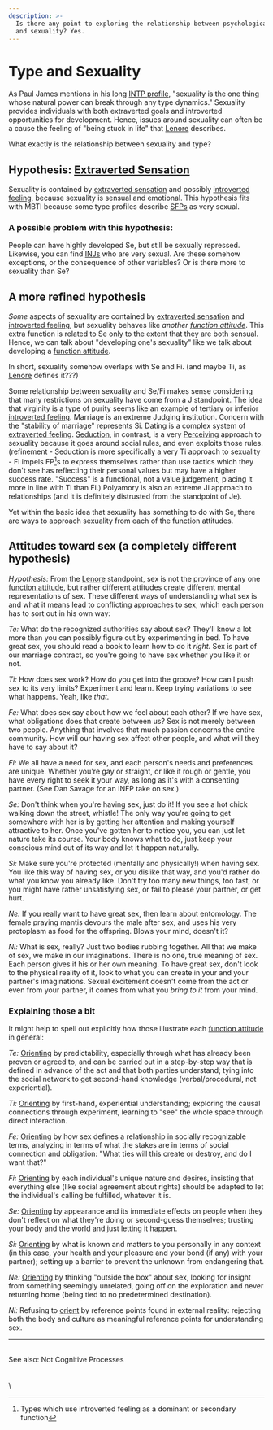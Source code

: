 ```yaml
---
description: >-
  Is there any point to exploring the relationship between psychological type
  and sexuality? Yes.
---
```


# Type and Sexuality

As Paul James mentions in his long [INTP profile](https://web.archive.org/web/20071014043748/http://www.intp.org/intprofile.html), "sexuality is the one thing whose natural power can break through any type dynamics." Sexuality provides individuals with both extraverted goals and introverted opportunities for development. Hence, issues around sexuality can often be a cause the feeling of "being stuck in life" that [Lenore](../../people-and-systems/lenore-thomson/) describes.

What exactly is the relationship between sexuality and type?

## Hypothesis: [Extraverted Sensation](../../fundamentals/function-attitude/perception/sensation/extraverted-sensation-se.md)

Sexuality is contained by [extraverted sensation](../../fundamentals/function-attitude/perception/sensation/extraverted-sensation-se.md) and possibly [introverted feeling](../../fundamentals/function-attitude/judgement/feeling/introverted-feeling-fi.md), because sexuality is sensual and emotional. This hypothesis fits with MBTI because some type profiles describe [SFPs](https://web.archive.org/web/20071014043748/http://greenlightwiki.com/lenore-exegesis/SFPs) as very sexual.

### **A possible problem with this hypothesis:**

People can have highly developed Se, but still be sexually repressed. Likewise, you can find [INJs](https://web.archive.org/web/20071014043748/http://greenlightwiki.com/lenore-exegesis/INJs) who are very sexual. Are these somehow exceptions, or the consequence of other variables? Or is there more to sexuality than Se?

## A more refined hypothesis

_Some_ aspects of sexuality are contained by [extraverted sensation](../../fundamentals/function-attitude/perception/sensation/extraverted-sensation-se.md) and [introverted feeling](../../fundamentals/function-attitude/judgement/feeling/introverted-feeling-fi.md), but sexuality behaves like _another_ [_function attitude_](../../fundamentals/function-attitude/). This extra function is related to Se only to the extent that they are both sensual. Hence, we can talk about "developing one's sexuality" like we talk about developing a [function attitude](../../fundamentals/function-attitude/).

In short, sexuality somehow overlaps with Se and Fi. (and maybe Ti, as [Lenore](../../people-and-systems/lenore-thomson/) defines it???)

Some relationship between sexuality and Se/Fi makes sense considering that many restrictions on sexuality have come from a J standpoint. The idea that virginity is a type of purity seems like an example of tertiary or inferior [introverted feeling](../../fundamentals/function-attitude/judgement/feeling/introverted-feeling-fi.md). Marriage is an extreme Judging institution. Concern with the "stability of marriage" represents Si. Dating is a complex system of [extraverted feeling](../../fundamentals/function-attitude/judgement/feeling/extraverted-feeling-fe.md). [Seduction](seduction.md), in contrast, is a very [Perceiving](../../fundamentals/function-attitude/perception/) approach to sexuality because it goes around social rules, and even exploits those rules. (refinement - Seduction is more specifically a very Ti approach to sexuality - Fi impels FP[^1]s to express themselves rather than use tactics which they don't see has reflecting their personal values but may have a higher success rate. "Success" is a functional, not a value judgement, placing it more in line with Ti than Fi.) Polyamory is also an extreme Ji approach to relationships (and it is definitely distrusted from the standpoint of Je).

Yet within the basic idea that sexuality has something to do with Se, there are ways to approach sexuality from each of the function attitudes.

## Attitudes toward sex (a completely different hypothesis)

_Hypothesis:_ From the [Lenore](../../people-and-systems/lenore-thomson/) standpoint, sex is not the province of any one [function attitude](../../fundamentals/function-attitude/), but rather different attitudes create different mental representations of sex. These different ways of understanding what sex is and what it means lead to conflicting approaches to sex, which each person has to sort out in his own way:

_Te:_ What do the recognized authorities say about sex? They'll know a lot more than you can possibly figure out by experimenting in bed. To have great sex, you should read a book to learn how to do it _right._ Sex is part of our marriage contract, so you're going to have sex whether you like it or not.

_Ti:_ How does sex work? How do you get into the groove? How can I push sex to its very limits? Experiment and learn. Keep trying variations to see what happens. Yeah, like _that._

_Fe:_ What does sex say about how we feel about each other? If we have sex, what obligations does that create between us? Sex is not merely between two people. Anything that involves that much passion concerns the entire community. How will our having sex affect other people, and what will they have to say about it?

_Fi:_ We all have a need for sex, and each person's needs and preferences are unique. Whether you're gay or straight, or like it rough or gentle, you have every right to seek it your way, as long as it's with a consenting partner. (See Dan Savage for an INFP take on sex.)

_Se:_ Don't think when you're having sex, just do it! If you see a hot chick walking down the street, whistle! The only way you're going to get somewhere with her is by getting her attention and making yourself attractive to her. Once you've gotten her to notice you, you can just let nature take its course. Your body knows what to do, just keep your conscious mind out of its way and let it happen naturally.

_Si:_ Make sure you're protected (mentally and physically!) when having sex. You like this way of having sex, or you dislike that way, and you'd rather do what you know you already like. Don't try too many new things, too fast, or you might have rather unsatisfying sex, or fail to please your partner, or get hurt.

_Ne:_ If you really want to have great sex, then learn about entomology. The female praying mantis devours the male after sex, and uses his very protoplasm as food for the offspring. Blows your mind, doesn't it?

_Ni:_ What is sex, really? Just two bodies rubbing together. All that we make of sex, we make in our imaginations. There is no one, true meaning of sex. Each person gives it his or her own meaning. To have great sex, don't look to the physical reality of it, look to what you can create in your and your partner's imaginations. Sexual excitement doesn't come from the act or even from your partner, it comes from what you _bring to it_ from your mind.

### Explaining those a bit

It might help to spell out explicitly how those illustrate each [function attitude](https://web.archive.org/web/20071014043748/http://greenlightwiki.com/lenore-exegesis/function_attitude) in general:

_Te:_ [Orienting](../../sign-interpretation/orienting/) by predictability, especially through what has already been proven or agreed to, and can be carried out in a step-by-step way that is defined in advance of the act and that both parties understand; tying into the social network to get second-hand knowledge (verbal/procedural, not experiential).

_Ti:_ [Orienting](../../sign-interpretation/orienting/) by first-hand, experiential understanding; exploring the causal connections through experiment, learning to "see" the whole space through direct interaction.

_Fe:_ [Orienting](../../sign-interpretation/orienting/) by how sex defines a relationship in socially recognizable terms, analyzing in terms of what the stakes are in terms of social connection and obligation: "What ties will this create or destroy, and do I want that?"

_Fi:_ [Orienting](../../sign-interpretation/orienting/) by each individual's unique nature and desires, insisting that everything else (like social agreement about rights) should be adapted to let the individual's calling be fulfilled, whatever it is.

_Se:_ [Orienting](../../sign-interpretation/orienting/) by appearance and its immediate effects on people when they don't reflect on what they're doing or second-guess themselves; trusting your body and the world and just letting it happen.

_Si:_ [Orienting](../../sign-interpretation/orienting/) by what is known and matters to you personally in any context (in this case, your health and your pleasure and your bond (if any) with your partner); setting up a barrier to prevent the unknown from endangering that.

_Ne:_ [Orienting](../../sign-interpretation/orienting/) by thinking "outside the box" about sex, looking for insight from something seemingly unrelated, going off on the exploration and never returning home (being tied to no predetermined destination).

_Ni:_ Refusing to [orient](../../sign-interpretation/orienting/) by reference points found in external reality: rejecting both the body and culture as meaningful reference points for understanding sex.

***

\
See also: Not Cognitive Processes\
\
\
\


[^1]: Types which use introverted feeling as a dominant or secondary function
